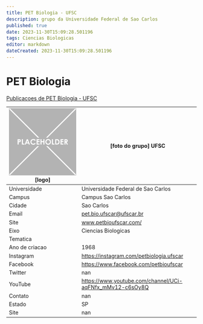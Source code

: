 ```yaml
---
title: PET Biologia - UFSC
description: grupo da Universidade Federal de Sao Carlos
published: true
date: 2023-11-30T15:09:28.501196
tags: Ciencias Biologicas
editor: markdown
dateCreated: 2023-11-30T15:09:28.501196
---
```


# PET Biologia

[Publicacoes de PET Biologia - UFSC](/atividade/57PETBiologiaUFSC/feed.md)

| ![placeholder.png](/placeholder.png) [logo] | [foto do grupo] UFSC         |
| ------------------------------------------- | ------------------------------------------------- |
| Universidade                                | Universidade Federal de Sao Carlos      |
| Campus                                      | Campus Sao Carlos            |
| Cidade                                      | Sao Carlos             |
| Email                                       | pet.bio.ufscar@ufscar.br             |
| Site                                        | www.petbioufscar.com/              |
| Eixo                                        | Ciencias Biologicas              |
| Tematica                                    |           |
| Ano de criacao                              | 1968        |
| Instagram                                   | https://instagram.com/petbiologia.ufscar         |
| Facebook                                    | https://www.facebook.com/petbioufscar          |
| Twitter                                     | nan           |
| YouTube                                     | https://www.youtube.com/channel/UCi-aqFNfx_mMv12-c6sOy8Q           |
| Contato                                     | nan         |
| Estado                                      |  SP            |
| Site                                        | nan |
